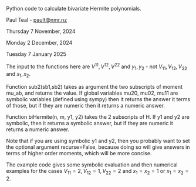 



Python code to calculate bivariate Hermite polynomials.

Paul Teal - pault@nmr.nz

Thursday 7 November, 2024

Monday 2 December, 2024

Tuesday 7 January 2025

The input to the functions here are $V^{11},V^{12},V^{22}$ and $y_1,y_2$ - not $V_{11},V_{12},V_{22}$ and $x_1,x_2$.

Function sub2(sb1,sb2) takes as argument the two subscripts of
moment mu_ab, and returns the value. If global variables mu20, mu02,
mu11 are symbolic variables (defined using sympy) then it returns
the answer it terms of those, but if they are numeric then it
returns a numeric answer.

Function biHermite(n, m, y1, y2) takes the 2 subscripts of H.  If y1
and y2 are symbolic, then it returns a symbolic answer, but if they
are numeric it returns a numeric answer.

Note that if you are using symbolic y1 and y2, then you probably
want to set the optional argument recurse=False, because doing so
will give answers in terms of higher order moments, which will be
more concise.

The example code gives some symbolic evaluation and then numerical examples
for the cases $V_{11}=2,V_{12}=1,V_{22}=2$
and $x_1=x_2=1$ or $x_1=x_2=2$.
